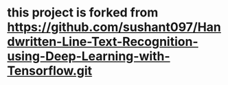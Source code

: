 # this project is forked from https://github.com/sushant097/Handwritten-Line-Text-Recognition-using-Deep-Learning-with-Tensorflow.git
